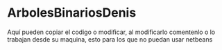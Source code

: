 # ArbolesBinariosDenis
 Aquí pueden copiar el codigo o modificar, al modificarlo comentenlo o lo trabajan desde su maquina, esto para los que no puedan usar netbeans

